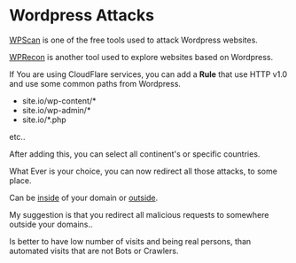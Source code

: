 # Wordpress Attacks

[WPScan](https://wpscan.com/wordpress-cli-scanner/) is one of the free tools used to attack Wordpress websites. 

[WPRecon](https://github.com/ffx64/wprecon) is another tool used to explore websites based on Wordpress. 

If You are using CloudFlare services, you can add a **Rule** that use HTTP v1.0 and use some common paths from Wordpress. 

- site.io/wp-content/* 
- site.io/wp-admin/* 
- site.io/*.php

etc..

After adding this, you can select all continent's or specific countries. 

What Ever is your choice, you can now redirect all those attacks, to some place. 

Can be [inside](./mar.md) of your domain or [outside](./hard_decisions.md). 

My suggestion is that you redirect all malicious requests to somewhere outside your domains.. 

Is better to have low number of visits and being real persons, than automated visits that are not Bots or Crawlers. 
